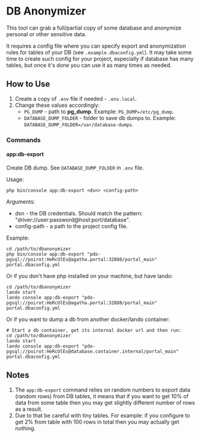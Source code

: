# DB Anonymizer

This tool can grab a full/partial copy of some database and anonymize personal
or other sensitive data.

It requires a config file where you can specify export and anonymization rules
for tables of your DB (see `.example.dbaconfig.yml`). It may take some time
to create such config for your project, especially if database has many tables,
but once it's done you can use it as many times as needed.

## How to Use

1. Create a copy of `.env` file if needed - `.env.local`.
2. Change these values accordingly:  
   - `PG_DUMP` - path to **pg_dump**. Example: `PG_DUMP=/etc/pg_dump`.  
   - `DATABASE_DUMP_FOLDER` - folder to save db dumps to. Example: `DATABASE_DUMP_FOLDER=/var/database-dumps`.  

### Commands

#### app:db-export <dsn>

Create DB dump. See `DATABASE_DUMP_FOLDER` in `.env` file.

Usage:
```
php bin/console app:db-export <dsn> <config-path>
```

Arguments:
- dsn - the DB credentials. Should match the pattern:
  "driver://user:password@host:port/database".
- config-path - a path to the project config file.

Example:
```
cd /path/to/dbanonymizer
php bin/console app:db-export "pdo-pgsql://poirot:HeRcUlEs@agatha.portal:32888/portal_main" portal.dbaconfig.yml
```

Or if you don't have php installed on your machine, but have lando:
```
cd /path/to/dbanonymizer
lando start
lando console app:db-export "pdo-pgsql://poirot:HeRcUlEs@agatha.portal:32888/portal_main" portal.dbaconfig.yml
```

Or if you want to dump a db from another docker/lando container:
```
# Start a db container, get its internal docker url and then run:
cd /path/to/dbanonymizer
lando start
lando console app:db-export "pdo-pgsql://poirot:HeRcUlEs@database.container.internal/portal_main" portal.dbaconfig.yml
```

## Notes

1. The `app:db-export` command relies on random numbers to export data (random
rows) from DB tables, it means that if you want to get 10% of data from some
table then you may get slightly different number of rows as a result.
2. Due to that be careful with tiny tables. For example: if you configure to get
2% from table with 100 rows in total then you may actually get nothing.
